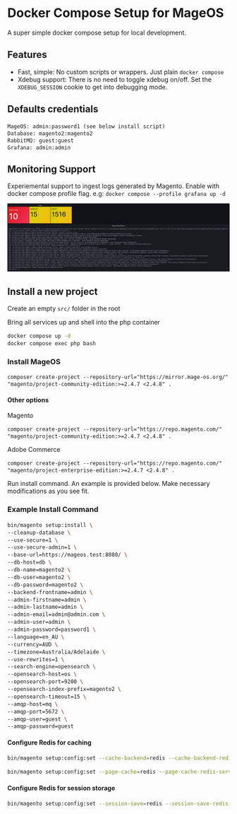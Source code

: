# Docker Compose Setup for MageOS

A super simple docker compose setup for local development.

## Features

- Fast, simple: No custom scripts or wrappers. Just plain `docker compose`
- Xdebug support: There is no need to toggle xdebug on/off. Set the `XDEBUG_SESSION` cookie to get into debugging mode.

## Defaults credentials
```
MageOS: admin:password1 (see below install script)
Database: magento2:magento2
RabbitMQ: guest:guest
Grafana: admin:admin
```

## Monitoring Support

Experiemental support to ingest logs generated by Magento. Enable with docker compose profile flag. e.g: `docker compose --profile grafana up -d`

![Image](./docs/loki-grafana.png)

## Install a new project

Create an empty `src/` folder in the root

Bring all services up and shell into the php container

```bash
docker compose up -d
docker compose exec php bash
```

### Install MageOS

```
composer create-project --repository-url="https://mirror.mage-os.org/" "magento/project-community-edition:>=2.4.7 <2.4.8" .
```

#### Other options

Magento

```
composer create-project --repository-url="https://repo.magento.com/" "magento/project-community-edition:>=2.4.7 <2.4.8" .
```

Adobe Commerce

```
composer create-project --repository-url="https://repo.magento.com/" "magento/project-enterprise-edition:>=2.4.7 <2.4.8" .
```

Run install command. An example is provided below. Make necessary modifications as you see fit.

### Example Install Command

```bash
bin/magento setup:install \
--cleanup-database \
--use-secure=1 \
--use-secure-admin=1 \
--base-url=https://mageos.test:8080/ \
--db-host=db \
--db-name=magento2 \
--db-user=magento2 \
--db-password=magento2 \
--backend-frontname=admin \
--admin-firstname=admin \
--admin-lastname=admin \
--admin-email=admin@admin.com \
--admin-user=admin \
--admin-password=password1 \
--language=en_AU \
--currency=AUD \
--timezone=Australia/Adelaide \
--use-rewrites=1 \
--search-engine=opensearch \
--opensearch-host=os \
--opensearch-port=9200 \
--opensearch-index-prefix=magento2 \
--opensearch-timeout=15 \
--amqp-host=mq \
--amqp-port=5672 \
--amqp-user=guest \
--amqp-password=guest
```

#### Configure Redis for caching

```bash
bin/magento setup:config:set --cache-backend=redis --cache-backend-redis-server=redis --cache-backend-redis-db=0
```

```bash
bin/magento setup:config:set --page-cache=redis --page-cache-redis-server=redis --page-cache-redis-db=1
```

#### Configure Redis for session storage
```bash
bin/magento setup:config:set --session-save=redis --session-save-redis-host=redis --session-save-redis-log-level=4 --session-save-redis-db=2
```